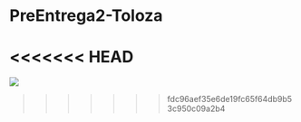 # PreEntrega2-Toloza


<<<<<<< HEAD
=======
![](https://github.com/facutolozadev/PreEntrega2-Toloza/blob/main/2023-03-12-15-32-49-_online-video-cutter.com_.gif)
>>>>>>> fdc96aef35e6de19fc65f64db9b53c950c09a2b4
